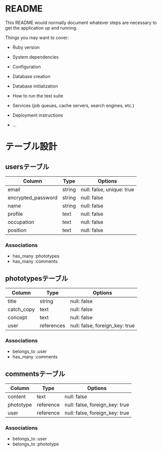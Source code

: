 # README

This README would normally document whatever steps are necessary to get the
application up and running.

Things you may want to cover:

* Ruby version

* System dependencies

* Configuration

* Database creation

* Database initialization

* How to run the test suite

* Services (job queues, cache servers, search engines, etc.)

* Deployment instructions

* ...


# テーブル設計


## usersテーブル

| Column             | Type   | Options     |
|--------------------|--------|-------------|
| email              | string | null: false, unique: true |
| encrypted_password | string | null: false |
| name               | string | null: false |
| profile            | text   | null: false |
| occupation         | text   | null: false |
| position           | text   | null: false |

### Associations

- has_many :phototypes
- has_many :comments

## phototypesテーブル

| Column             | Type   | Options     |
|--------------------|--------|-------------|
| title              | string | null: false |
| catch_copy         | text   | null: false |
| concept            | text   | null: false |
| user               | references | null: false, foreign_key: true |

### Associations

- belongs_to :user
- has_many :comments

## commentsテーブル

| Column             | Type   | Options     |
|--------------------|--------|-------------|
| content            | text   | null: false |
| phototype          | reference | null: false, foreign_key: true |
| user               | reference | null: false, foreign_key: true |

### Associations

- belongs_to :user
- belongs_to :phototype